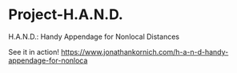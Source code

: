 # Project-H.A.N.D.
H.A.N.D.: Handy Appendage for Nonlocal Distances

See it in action!
https://www.jonathankornich.com/h-a-n-d-handy-appendage-for-nonloca 
